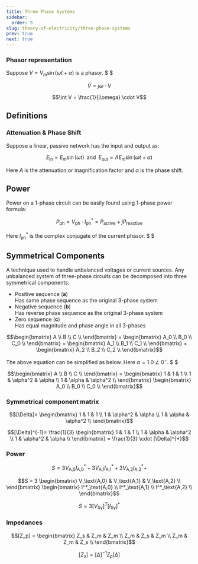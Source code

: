 ```yaml
---
title: Three Phase Systems
sidebar:
  order: 9
slug: theory-of-electricity/three-phase-systems
prev: true
next: true
---
```


### Phasor representation

Suppose $V = V_m \sin{(\omega t + \alpha)}$ is a phasor. $ $

```math
\dot{V} = j\omega \cdot V
```

```math
\int V = \frac{1}{j\omega} \cdot V
```

## Definitions

### Attenuation & Phase Shift

Suppose a linear, passive network has the input and output as:

```math
E_\text{in} = E_m \sin{(\omega t)}\;\; \text{and} \;\;E_\text{out} = A E_m \sin{(\omega t + \alpha)}
```

Here $A$ is the attenuation or magnification factor and $\alpha$ is the phase shift.

## Power

Power on a 1-phase circuit can be easily found using 1-phase power formula:

```math
P_\text{ph} = V_\text{ph} \cdot I^*_\text{ph} = P_\text{active} + j P_\text{reactive}
```

Here $I^*_\text{ph}$ is the complex conjugate of the current phasor. $ $

## Symmetrical Components

A technique used to handle unbalanced voltages or current sources. Any unbalanced system of three-phase circuits can be decomposed into three symmetrical components:

- Positive sequence ($\mathbf{a}$)   
  Has same phase sequence as the original 3-phase system
- Negative sequence ($\mathbf{b}$)    
  Has reverse phase sequence as the original 3-phase system
- Zero sequence ($\mathbf{c}$)   
  Has equal magnitude and phase angle in all 3-phases

```math
\begin{bmatrix}
  A \\
  B \\
  C \\
\end{bmatrix}
=
\begin{bmatrix}
  A_0 \\
  B_0 \\
  C_0 \\
\end{bmatrix}
+
\begin{bmatrix}
  A_1 \\
  B_1 \\
  C_1 \\
\end{bmatrix}
+
\begin{bmatrix}
  A_2 \\
  B_2 \\
  C_2 \\
\end{bmatrix}
```

The above equation can be simplified as below. Here $\alpha = 1.0\; \angle\; 0^\circ$. $ $

```math
\begin{bmatrix}
  A \\
  B \\
  C \\
\end{bmatrix}
=
\begin{bmatrix}
  1 & 1 & 1 \\
  1 & \alpha^2 & \alpha \\
  1 & \alpha & \alpha^2 \\
\end{bmatrix}
\begin{bmatrix}
  A_0 \\
  B_0 \\
  C_0 \\
\end{bmatrix}
```

### Symmetrical component matrix

```math
[\Delta]=
\begin{bmatrix}
  1 & 1 & 1 \\
  1 & \alpha^2 & \alpha \\
  1 & \alpha & \alpha^2 \\
\end{bmatrix}
```

```math
[\Delta]^{-1}=
\frac{1}{3}
\begin{bmatrix}
  1 & 1 & 1 \\
  1 & \alpha & \alpha^2 \\
  1 & \alpha^2 & \alpha \\
\end{bmatrix}
= \frac{1}{3} \cdot [\Delta]^{*}
```

### Power

```math
S =
3V_\text{A,0} I^*_\text{A,0}+
3V_\text{A,1} I^*_\text{A,1}+
3V_\text{A,2} I^*_\text{A,2}+
```
```math
S = 3
\begin{bmatrix}
V_\text{A,0} & V_\text{A,1} & V_\text{A,2} \\
\end{bmatrix}
\begin{bmatrix}
I^*_\text{A,0} \\
I^*_\text{A,1} \\
I^*_\text{A,2} \\
\end{bmatrix}
```

```math
S = 3 [V_\text{Sy}]^{T} [I_\text{Sy}]^*
```

### Impedances

```math
[Z_p] = 
\begin{bmatrix}
  Z_s & Z_m & Z_m \\
  Z_m & Z_s & Z_m \\
  Z_m & Z_m & Z_s \\
\end{bmatrix}
```

```math
[Z_s] = [\Delta]^{-1} Z_p [\Delta]
```
